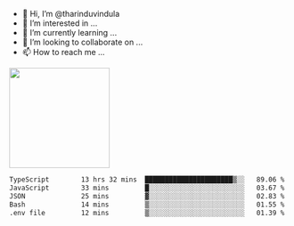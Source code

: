 - 👋 Hi, I’m @tharinduvindula
- 👀 I’m interested in ...
- 🌱 I’m currently learning ...
- 💞️ I’m looking to collaborate on ...
- 📫 How to reach me ...

<!---
tharinduvindula/tharinduvindula is a ✨ special ✨ repository because its `README.md` (this file) appears on your GitHub profile.
You can click the Preview link to take a look at your changes.
--->

<img height="180em" src="https://github-readme-stats.vercel.app/api?username=tharinduvindula&show_icons=true&hide_border=false&&count_private=true&include_all_commits=true" />


<!--START_SECTION:waka-->

```txt
TypeScript        13 hrs 32 mins  ██████████████████████▒░░   89.06 %
JavaScript        33 mins         █░░░░░░░░░░░░░░░░░░░░░░░░   03.67 %
JSON              25 mins         ▓░░░░░░░░░░░░░░░░░░░░░░░░   02.83 %
Bash              14 mins         ▒░░░░░░░░░░░░░░░░░░░░░░░░   01.55 %
.env file         12 mins         ▒░░░░░░░░░░░░░░░░░░░░░░░░   01.39 %
```

<!--END_SECTION:waka-->
